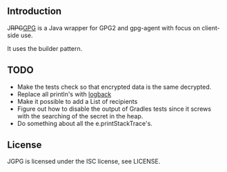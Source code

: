 Introduction
------------

J<del>RPG</del><ins>GPG</ins> is a Java wrapper for GPG2 and gpg-agent with focus on
client-side use.

It uses the builder pattern.

TODO
----
* Make the tests check so that encrypted data is the same decrypted.
* Replace all println's with [logback](http://logback.qos.ch/)
* Make it possible to add a List<String> of recipients
* Figure out how to disable the output of Gradles tests since it screws with
  the searching of the secret in the heap.
* Do something about all the e.printStackTrace's.

License
-------

JGPG is licensed under the ISC license, see LICENSE.
